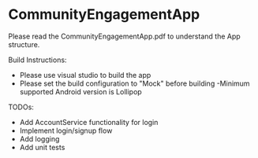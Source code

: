 # CommunityEngagementApp
Please read the CommunityEngagementApp.pdf to understand the App structure.

Build Instructions:
- Please use visual studio to build the app
- Please set the build configuration to "Mock" before building
-Minimum supported Android version is Lollipop


TODOs:
- Add AccountService functionality for login
- Implement login/signup flow
- Add logging
- Add unit tests
